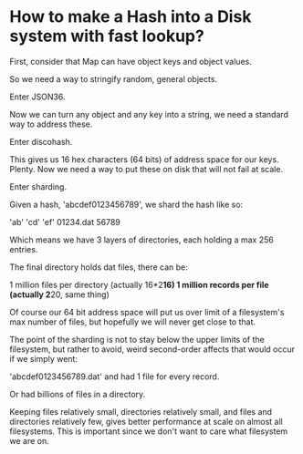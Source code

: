 # How to make a Hash into a Disk system with fast lookup?

First, consider that Map can have object keys and object values.

So we need a way to stringify random, general objects.

Enter JSON36.

Now we can turn any object and any key into a string, we need a standard way to address these.

Enter discohash.

This gives us 16 hex characters (64 bits) of address space for our keys. Plenty. Now we need a way to put these on disk that will not fail at scale.

Enter sharding.

Given a hash, 'abcdef0123456789', we shard the hash like so:

'ab'
'cd'
'ef'
01234.dat
56789

Which means we have 3 layers of directories, each holding a max 256 entries.

The final directory holds dat files, there can be:

1 million files per directory (actually 16*2**16)
1 million records per file (actually 2**20, same thing)

Of course our 64 bit address space will put us over limit of a filesystem's max number of files, 
but hopefully we will never get close to that.

The point of the sharding is not to stay below the upper limits of the filesystem, but rather to avoid, weird second-order affects that would occur if we simply went:


'abcdef0123456789.dat' and had 1 file for every record.

Or had billions of files in a directory.

Keeping files relatively small, directories relatively small, and files and directories relatively few, gives better performance at scale on almost all filesystems. This is important since we don't want to care what filesystem we are on.



